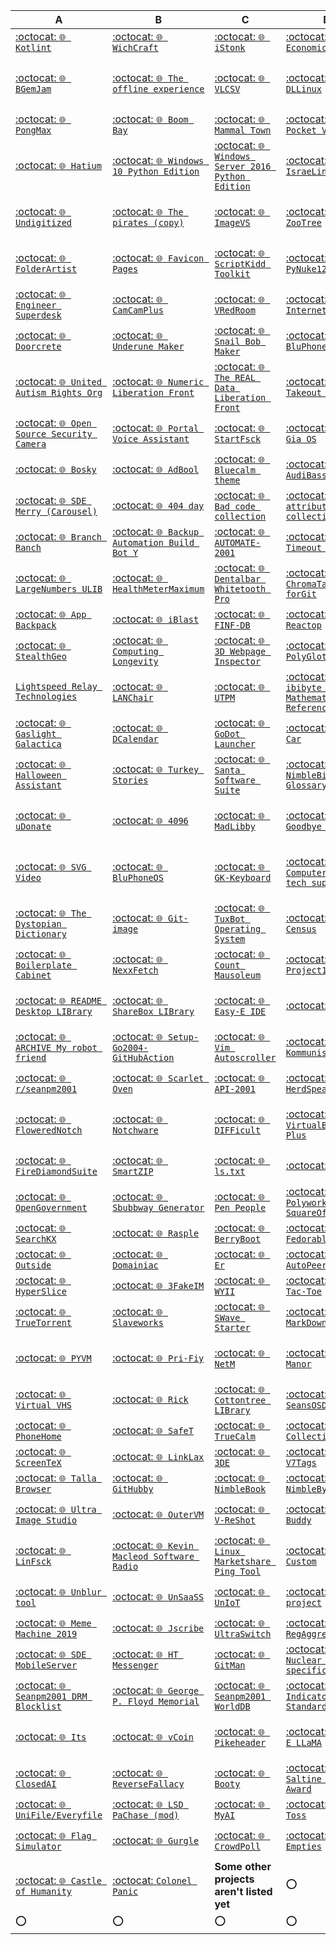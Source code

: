 | A | B | C | D | E | F |
|---|---|---|---|---|---|
| [:octocat: `🌐️ Kotlint`](https://github.com/seanpm2001/Kotlint/) | [:octocat: `🌐️ WichCraft`](https://github.com/seanpm2001/WichCraft/) | [:octocat: `🌐️ iStonk`](https://github.com/seanpm2001/iStonk/) | [:octocat: `🌐️ Economica`](https://github.com/seanpm2001/Economica/) | [:octocat: `🌐️ Egg Org`](https://github.com/seanpm2001/Egg_Org/) | [:octocat: `🌐️ OpenTowers`](https://github.com/seanpm2001/OpenTowers/) |
| [:octocat: `🌐️ BGemJam`](https://github.com/seanpm2001/BGemJam/) | [:octocat: `🌐️ The offline experience`](https://github.com/seanpm2001/The-Offline-Experience/) | [:octocat: `🌐️ VLCSV`](https://github.com/seanpm2001/VLCSV/) | [:octocat: `🌐️ DLLinux`](https://github.com/seanpm2001/DLLinux/) | [:octocat: `🌐️ Kornhub`](https://github.com/seanpm2001/Kornhub/) | [:octocat: `🌐️ Hyper realistic farm simulator`](https://github.com/seanpm2001/Hyper-realistic-farm-simulator/) |
| [:octocat: `🌐️ PongMax`](https://github.com/seanpm2001/PongMax/) | [:octocat: `🌐️ Boom Bay`](https://github.com/seanpm2001/Boom-Bay/) | [:octocat: `🌐️ Mammal Town`](https://github.com/seanpm2001/Mammal_Town/) | [:octocat: `🌐️ Pocket Village`](https://github.com/seanpm2001/Pocket-village/) | [:octocat: `🌐️ Snowcraft`](https://github.com/seanpm2001/Snowcraft/) | [:octocat: `🌐️ Green Star OS`](https://github.com/seanpm2001/Green-Star-OS/) |
| [:octocat: `🌐️ Hatium`](https://github.com/seanpm2001/Hatium/) | [:octocat: `🌐️ Windows 10 Python Edition`](https://github.com/seanpm2001/Windows_10_Python_Edition/) | [:octocat: `🌐️ Windows Server 2016 Python Edition`](https://github.com/seanpm2001/Windows_server_2016_Python_Edition/) | [:octocat: `🌐️ IsraeLinux`](https://github.com/seanpm2001/IsraeLinux/) | [:octocat: `🌐️ BitChecker`](https://github.com/seanpm2001/BitChecker/) | [:octocat: `🌐️ Phoneticut`](https://github.com/seanpm2001/Phoneticut/) |
| [:octocat: `🌐️ Undigitized`](https://github.com/seanpm2001/Undigitized/) | [:octocat: `🌐️ The pirates (copy)`](https://github.com/seanpm2001/The-Pirates-Copy/) | [:octocat: `🌐️ ImageVS`](https://github.com/seanpm2001/ImageVS/) | [:octocat: `🌐️ ZooTree`](https://github.com/seanpm2001/ZooTree/) | [:octocat: `🌐️ Zombie Life Re-Re-animated`](https://github.com/seanpm2001/Zombie-Life-Re-animated/) | [:octocat: `🌐️ Motor Universe: Open Factory`](https://github.com/seanpm2001/Motor-Universe-Open-Factory/) |
| [:octocat: `🌐️ FolderArtist`](https://github.com/seanpm2001/FolderArtist/) | [:octocat: `🌐️ Favicon Pages`](https://github.com/seanpm2001/Favicon-Pages/) | [:octocat: `🌐️ ScriptKidd Toolkit`](https://github.com/seanpm2001/ScriptKidd_ToolKit/) | [:octocat: `🌐️ PyNuke128`](https://github.com/seanpm2001/PyNuke128/) | [:octocat: `🌐️ Touch Pets Dogs 2 Rewritten`](https://github.com/seanpm2001/TouchPetsDogs2Rewritten/) | [:octocat: `🌐️ Tap Pet Hotel Open`](https://github.com/seanpm2001/https://github.com/seanpm2001/TapPetHotelOpen/) |
| [:octocat: `🌐️ Engineer Superdesk`](https://github.com/seanpm2001/Engineer_Superdesk/) | [:octocat: `🌐️ CamCamPlus`](https://github.com/seanpm2001/CamCamPlus/) | [:octocat: `🌐️ VRedRoom`](https://github.com/seanpm2001/VRedRoom/) | [:octocat: `🌐️ 9x Internet`](https://github.com/seanpm2001/9x-Internet/) | [:octocat: `🌐️ SimZonns`](https://github.com/seanpm2001/SimZonns/) | [:octocat: `🌐️ Code Distancing`](https://github.com/seanpm2001/Code-distancing/) |
| [:octocat: `🌐️ Doorcrete`](https://github.com/seanpm2001/Doorcrete/) | [:octocat: `🌐️ Underune Maker`](https://github.com/seanpm2001/Underune_Maker/) | [:octocat: `🌐️ Snail Bob Maker`](https://github.com/seanpm2001/Snail-bob-maker/) | [:octocat: `🌐️ BluPhone`](https://github.com/seanpm2001/BluPhone/) | [:octocat: `🌐️ Blue Dentures`](https://github.com/seanpm2001/Blue_Dentures/) | [:octocat: `🌐️ UltraSwitch`](https://github.com/seanpm2001/UltraSwitch/) |
| [:octocat: `🌐️ United Autism Rights Org`](https://github.com/seanpm2001/UnitedAutismRights_Org/) | [:octocat: `🌐️ Numeric Liberation Front`](https://github.com/seanpm2001/Numeric-Liberation-Front/) | [:octocat: `🌐️ The REAL Data Liberation Front`](https://github.com/seanpm2001/The-REAL-Data-Liberation-Front/) | [:octocat: `🌐️ Takeout Tuesdays`](https://github.com/seanpm2001/Takeout_Tuesdays/) | [:octocat: `🌐️ Frogmania`](https://github.com/seanpm2001/Frog-Mania/) | [:octocat: `🌐️ RailRAM Train Collection`](https://github.com/seanpm2001/RailRAM-Train-Collection/) |
| [:octocat: `🌐️ Open Source Security Camera`](https://github.com/seanpm2001/Open-source-security-camera/) | [:octocat: `🌐️ Portal Voice Assistant`](https://github.com/seanpm2001/Portal-Voice-Assistant/) | [:octocat: `🌐️ StartFsck`](https://github.com/seanpm2001/StartFsck/) | [:octocat: `🌐️ Nost Gia OS`](https://github.com/seanpm2001/Nost_Gia_OS/) | [:octocat: `🌐️ Nostalgii`](https://github.com/seanpm2001/Nostalgii/) | [:octocat: `🌐️ YKDefender`](https://github.com/seanpm2001/YKDefenderVM/) |
| [:octocat: `🌐️ Bosky`](https://github.com/seanpm2001/Bosky/) | [:octocat: `🌐️ AdBool`](https://github.com/seanpm2001/AdBool/) | [:octocat: `🌐️ Bluecalm theme`](https://github.com/seanpm2001/BlueCalm_Theme/) | [:octocat: `🌐️ AudiBass Manager`](https://github.com/seanpm2001/AudiBass_Manager/) | [:octocat: `🌐️ Keyoff`](https://github.com/seanpm2001/Keyoff/) | [:octocat: `🌐️ iCandy`](https://github.com/seanpm2001/iCandy/) |
| [:octocat: `🌐️ SDE Merry (Carousel)`](https://github.com/seanpm2001/SDE_Merry/) | [:octocat: `🌐️ 404 day`](https://github.com/seanpm2001/404Day/) | [:octocat: `🌐️ Bad code collection`](https://github.com/seanpm2001/Bad-Code-Collection/) | [:octocat: `🌐️ Git attributes collection`](https://github.com/seanpm2001/GitAttributes-Collection/) | [:octocat: `🌐️ RecursionBot`](https://github.com/seanpm2001/RecursionBot/) | [:octocat: `🌐️ SociaShame`](https://github.com/seanpm2001/SociaShame/) |
| [:octocat: `🌐️ Branch Ranch`](https://github.com/seanpm2001/Branch-Ranch/) | [:octocat: `🌐️ Backup Automation Build Bot Y`](https://github.com/seanpm2001/Backup-Automation-Build-Bot-Y/) | [:octocat: `🌐️ AUTOMATE-2001`](https://github.com/seanpm2001/AUTOMATE-2001/) | [:octocat: `🌐️ Timeout Toolkit`](https://github.com/seanpm2001/TimeoutToolkit/) | [:octocat: `🌐️ Desklocker`](https://github.com/seanpm2001/DeskLocker/) | [:octocat: `🌐️ Year of the Linux Desktop`](https://github.com/seanpm2001/Year-of-the-Linux-desktop/) |
| [:octocat: `🌐️ LargeNumbers ULIB`](https://github.com/seanpm2001/LargeNumber_ULIB/) | [:octocat: `🌐️ HealthMeterMaximum`](https://github.com/seanpm2001/HealthMeterMaximum/) | [:octocat: `🌐️ Dentalbar Whitetooth Pro`](https://github.com/seanpm2001/DentalBar_WhiteTooth_Pro/) | [:octocat: `🌐️ ChromaTags forGit`](https://github.com/seanpm2001/ChromaTags_ForGit/) | [:octocat: `🌐️ Advanced Eye Chart`](https://github.com/seanpm2001/Advanced_Eye_Chart/) | [:octocat: `🌐️ UI Tour Guide`](https://github.com/seanpm2001/UI_Tour_Guide/) |
| [:octocat: `🌐️ App Backpack`](https://github.com/seanpm2001/App-backpack/) | [:octocat: `🌐️ iBlast`](https://github.com/seanpm2001/iBlast/) | [:octocat: `🌐️ FINF-DB`](https://github.com/seanpm2001/FINF-DB/) | [:octocat: `🌐️ Reactop`](https://github.com/seanpm2001/Reactop/) | [:octocat: `🌐️ LapLight`](https://github.com/seanpm2001/LapLight/) | [:octocat: `🌐️ WakeNote`](https://github.com/seanpm2001/WakeNote/) |
| [:octocat: `🌐️ StealthGeo`](https://github.com/seanpm2001/StealthGeo_Font/) | [:octocat: `🌐️ Computing Longevity`](https://github.com/seanpm2001/Computing-Longevity/) | [:octocat: `🌐️ 3D Webpage Inspector`](https://github.com/seanpm2001/3D-WebPage-Inspector/) | [:octocat: `🌐️ PolyGlot`](https://github.com/seanpm2001/PolyGlot/) | [:octocat: `🌐️ DeciCube`](https://github.com/seanpm2001/DeciCube/) | [:octocat: `🌐️ OVPVMO site`](https://github.com/seanpm2001/OVPVMO-site/) |
| [`Lightspeed Relay Technologies`](https://github.com/seanpm2001/LightSpeedRelayTechnology_Info/) | [:octocat: `🌐️ LANChair`](https://github.com/seanpm2001/LANChair/) | [:octocat: `🌐️ UTPM`](https://github.com/seanpm2001/UTPM/) | [:octocat: `🌐️ -ibibyte Mathematical Reference`](https://github.com/seanpm2001/-ibibyte_Mathematical_Reference/) | [:octocat: `🌐️ GratyBot`](https://github.com/seanpm2001/GratyBot/) | [:octocat: `🌐️ BASH.sh`](https://github.com/seanpm2001/BASH.sh/) |
| [:octocat: `🌐️ Gaslight Galactica`](https://github.com/seanpm2001/Gaslight-Galactica/) | [:octocat: `🌐️ DCalendar`](https://github.com/seanpm2001/DCalendar/) | [:octocat: `🌐️ GoDot Launcher`](https://github.com/seanpm2001/GoDot_Launcher/) | [:octocat: `🌐️ GNU Car`](https://github.com/seanpm2001/GNU_Car/) | [:octocat: `🌐️ GeniBlock`](https://github.com/seanpm2001/GeniBlock/) | [:octocat: `🌐️ FreeGenie`](https://github.com/seanpm2001/FreeGenie/) |
| [:octocat: `🌐️ Halloween Assistant`](https://github.com/seanpm2001/Halloween-Assistant/) | [:octocat: `🌐️ Turkey Stories`](https://github.com/seanpm2001/Turkey-Stories/) | [:octocat: `🌐️ Santa Software Suite`](https://github.com/seanpm2001/Santa_Software_Suite_Core/) | [:octocat: `🌐️ NimbleBit Glossary`](https://github.com/seanpm2001/NimbleBit-Glossary/) | [:octocat: `🌐️ Ratiyo`](https://github.com/seanpm2001/Ratiyo/) | [:octocat: `🌐️ Profa or Antifa`](https://github.com/seanpm2001/Profa_Or_Antifa/) |
| [:octocat: `🌐️ uDonate`](https://github.com/seanpm2001/uDonate/) | [:octocat: `🌐️ 4096`](https://github.com/seanpm2001/4096/) | [:octocat: `🌐️ MadLibby`](https://github.com/seanpm2001/MadLibby/) | [:octocat: `🌐️ Goodbye World`](https://github.com/seanpm2001/Goodbye-World/) | [:octocat: `🌐️ Dronemap`](https://github.com/seanpm2001/DroneMap/) | [:octocat: `🌐️ Password Generator Ultimate`](https://github.com/seanpm2001/Password_Generator_Ultimate/) |
| [:octocat: `🌐️ SVG Video`](https://github.com/seanpm2001/SVG_Video/) | [:octocat: `🌐️ BluPhoneOS`](https://github.com/seanpm2001/BluPhoneOS/) | [:octocat: `🌐️ GK-Keyboard`](https://github.com/seanpm2001/GK-Keyboard/) | [:octocat: `🌐️ Computer cursor tech support`](https://github.com/seanpm2001/Computer-cursor-tech-support/) | [:octocat: `🌐️ Self Replicating Machine Research`](https://github.com/seanpm2001/Self-replicating-machine-research/) | [:octocat: `🌐️ Snapshot Version Control System`](https://github.com/seanpm2001/Snapshot-version-control-system/) |
| [:octocat: `🌐️ The Dystopian Dictionary`](https://github.com/seanpm2001/The-Dystopian-Dictionary/) | [:octocat: `🌐️ Git-image`](https://github.com/seanpm2001/Git-image/) | [:octocat: `🌐️ TuxBot Operating System`](https://github.com/seanpm2001/TuxBot-OperatingSystem/) | [:octocat: `🌐️ OS Census`](https://github.com/seanpm2001/OS_Census/) | [:octocat: `🌐️ Senior Design`](https://github.com/seanpm2001/Senior_Design/) | [:octocat: `🌐️ IGNORE file`](https://github.com/seanpm2001/IGNORE_File/) |
| [:octocat: `🌐️ Boilerplate Cabinet`](https://github.com/seanpm2001/Boilerplate-cabinet/) | [:octocat: `🌐️ NexxFetch`](https://github.com/seanpm2001/NexxFetch/) | [:octocat: `🌐️ Count Mausoleum`](https://github.com/seanpm2001/CountMausoleum/) | [:octocat: `🌐️ Project1001`](https://github.com/seanpm2001/Project_1001/) | [:octocat: `🌐️ Fortran fortress`](https://github.com/seanpm2001/Fortran-fortress/) | [:octocat: `🌐️ Input Police`](https://github.com/seanpm2001/Input-police/) |
| [:octocat: `🌐️ README Desktop LIBrary`](https://github.com/seanpm2001/README-Desktop-LIBrary/) | [:octocat: `🌐️ ShareBox LIBrary`](https://github.com/seanpm2001/ShareBoxLIBrary/) | [:octocat: `🌐️ Easy-E IDE`](https://github.com/seanpm2001/Easy-E-IDE/) | [:octocat: `🌐️ Zag`](https://github.com/seanpm2001/Zag/) | [:octocat: `🌐️ The Bandwidth Band`](https://github.com/seanpm2001/The_Bandwidth_Band/) | [:octocat: `🌐️ Camera Privacy Specification`](https://github.com/seanpm2001/Camera-privacy-specification/) |
| [:octocat: `🌐️ ARCHIVE My robot friend`](https://github.com/seanpm2001/ARCHIVE_My-Robot-Friend/) | [:octocat: `🌐️ Setup-Go2004-GitHubAction`](https://github.com/seanpm2001/Setup-Go2004-GitHubAction/) | [:octocat: `🌐️ Vim Autoscroller`](https://github.com/seanpm2001/Vim-Autoscroller/) | [:octocat: `🌐️ Kommunism`](https://github.com/seanpm2001/Kommunism/) | [:octocat: `🌐️ SlideXMagic`](https://github.com/seanpm2001/SlideXMagic/) | [:octocat: `🌐️ AcroSlideX LIBrary`](https://github.com/seanpm2001/AcroSlideXLIBrary/) |
| [:octocat: `🌐️ r/seanpm2001`](https://github.com/seanpm2001/r-seanpm2001/) | [:octocat: `🌐️ Scarlet Oven`](https://github.com/seanpm2001/Scarlet-Oven/) | [:octocat: `🌐️ API-2001`](https://github.com/seanpm2001/API-2001/) | [:octocat: `🌐️ HerdSpeak`](https://github.com/seanpm2001/HerdSpeak/) | [:octocat: `🌐️ The Graeyt Macro`](https://github.com/seanpm2001/The-Graeyt-Macro/) | [:octocat: `🌐️ MalNotch`](https://github.com/seanpm2001/MalNotch/) |
| [:octocat: `🌐️ FloweredNotch`](https://github.com/seanpm2001/FloweredNotch/) | [:octocat: `🌐️ Notchware`](https://github.com/seanpm2001/Notchware/) | [:octocat: `🌐️ DIFFicult`](https://github.com/seanpm2001/DIFFicult/) | [:octocat: `🌐️ VirtualBox Plus Plus`](https://github.com/seanpm2001/VirtualBox_PlusPlus/) | [:octocat: `🌐️ Firefox Version Number Fix`](https://github.com/seanpm2001/Firefox-version-number-fix/) | [:octocat: `🌐️ TclTorture`](https://github.com/seanpm2001/TclTorture/) |
| [:octocat: `🌐️ FireDiamondSuite`](https://github.com/seanpm2001/FireDiamondSuite/) | [:octocat: `🌐️ SmartZIP`](https://github.com/seanpm2001/SmartZIP/) | [:octocat: `🌐️ ls.txt`](https://github.com/seanpm2001/ls.txt/) | [:octocat: `🌐️ CMilk`](https://github.com/seanpm2001/CMilk/) | [:octocat: `🌐️ Java the Hutt`](https://github.com/seanpm2001/Java_The_Hutt/) | [:octocat: `🌐️ AZWS Encryption`](https://github.com/seanpm2001/AZWS_Encryption/) |
| [:octocat: `🌐️ OpenGovernment`](https://github.com/seanpm2001/OpenGov/) | [:octocat: `🌐️ Sbubbway Generator`](https://github.com/seanpm2001/Sbubbway-generator/) | [:octocat: `🌐️ Pen People`](https://github.com/seanpm2001/Pen-People/) | [:octocat: `🌐️ Polyworks SquareOff`](https://github.com/seanpm2001/Polyworks-SquareOff/) | [:octocat: `🌐️ Petland`](https://github.com/seanpm2001/PetLand-Software/) | [:octocat: `🌐️ Oh Hi Markdown`](https://github.com/seanpm2001/Oh_Hi_MarkDown/) |
| [:octocat: `🌐️ SearchKX`](https://github.com/seanpm2001/SearchKX/) | [:octocat: `🌐️ Rasple`](https://github.com/seanpm2001/Rasple/) | [:octocat: `🌐️ BerryBoot`](https://github.com/seanpm2001/BerryBoot/) | [:octocat: `🌐️ Fedorable`](https://github.com/seanpm2001/Fedorable/) | [:octocat: `🌐️ iWill`](https://github.com/seanpm2001/iWill/) | [:octocat: `🌐️ OpenPassport`](https://github.com/seanpm2001/OpenPassport/) |
| [:octocat: `🌐️ Outside`](https://github.com/seanpm2001/Outside/) | [:octocat: `🌐️ Domainiac`](https://github.com/seanpm2001/Domainiac/) | [:octocat: `🌐️ Er`](https://github.com/seanpm2001/Er/) | [:octocat: `🌐️ AutoPeer`](https://github.com/seanpm2001/AutoPeer/) | [:octocat: `🌐️ WarmWelcome`](https://github.com/seanpm2001/WarmWelcome/) | [:octocat: `🌐️ Sugar Shop`](https://github.com/seanpm2001/Sugar_Shop/)  |
| [:octocat: `🌐️ HyperSlice`](https://github.com/seanpm2001/HyperSlice/) | [:octocat: `🌐️ 3FakeIM`](https://github.com/seanpm2001/3FakeIM/) | [:octocat: `🌐️ WYII`](https://github.com/seanpm2001/WYII/) | [:octocat: `🌐️ Twit-Tac-Toe`](https://github.com/seanpm2001/Twit-Tac-Toe/) | [:octocat: `🌐️ Mockerfile`](https://github.com/seanpm2001/Mockerfile/) | [:octocat: `🌐️ Techlaration`](https://github.com/seanpm2001/Techlaration/) |
| [:octocat: `🌐️ TrueTorrent`](https://github.com/seanpm2001/TrueTorrent/) | [:octocat: `🌐️ Slaveworks`](https://github.com/seanpm2001/SlaveWorks/) | [:octocat: `🌐️ SWave Starter`](https://github.com/seanpm2001/SWave_Starter/) | [:octocat: `🌐️ MarkDownDownDown`](https://github.com/seanpm2001/MarkDownDownDown/) | [:octocat: `🌐️ KeyStroke`](https://github.com/seanpm2001/KeyStroke/) | [:octocat: `🌐️ Perl Harbor`](https://github.com/seanpm2001/Perl_Harbor/) |
| [:octocat: `🌐️ PYVM`](https://github.com/seanpm2001/PYVM/) | [:octocat: `🌐️ Pri-Fiy`](https://github.com/seanpm2001/Pri-Fiy/) | [:octocat: `🌐️ NetM`](https://github.com/seanpm2001/NetM/) | [:octocat: `🌐️ VOI Manor`](https://github.com/seanpm2001/VOI-Manor/) | [:octocat: `🌐️ Stock Elevator LIBrary`](https://github.com/seanpm2001/Stock-Elevator-LIBrary/) | [:octocat: `🌐️ ChargeFX`](https://github.com/seanpm2001/ChargeFX/) |
| [:octocat: `🌐️ Virtual VHS`](https://github.com/seanpm2001/Virtual-VHS/) | [:octocat: `🌐️ Rick`](https://github.com/seanpm2001/Rick/) | [:octocat: `🌐️ Cottontree LIBrary`](https://github.com/seanpm2001/CottonTree-LIBrary/) | [:octocat: `🌐️ SeansOSData`](https://github.com/seanpm2001/SeansOSData/) | [:octocat: `🌐️ Mobile Potions`](https://github.com/seanpm2001/Mobile_Potions/) | [:octocat: `🌐️ MicroMiniwave`](https://github.com/seanpm2001/-microMiniwave/) |
| [:octocat: `🌐️ PhoneHome`](https://github.com/seanpm2001/PhoneHome/) | [:octocat: `🌐️ SafeT`](https://github.com/seanpm2001/SafeT/) | [:octocat: `🌐️ TrueCalm`](https://github.com/seanpm2001/TrueCalm/) | [:octocat: `🌐️ Team8 Collection`](https://github.com/seanpm2001/Team8_Collection/) | [:octocat: `🌐️ CrossCompatXU`](https://github.com/seanpm2001/CrossCompatXU/) | [:octocat: `🌐️ CH3-c-K`](https://github.com/seanpm2001/CH3-c-K/) |
| [:octocat: `🌐️ ScreenTeX`](https://github.com/seanpm2001/ScreenTeX/) | [:octocat: `🌐️ LinkLax`](https://github.com/seanpm2001/LinkLax/) | [:octocat: `🌐️ 3DE`](https://github.com/seanpm2001/3DE/) | [:octocat: `🌐️ V7Tags`](https://github.com/seanpm2001/V7Tags/) | [:octocat: `🌐️ SourceBase`](https://github.com/seanpm2001/SourceBase/) | [:octocat: `🌐️ Browsniffica`](https://github.com/seanpm2001/Browsniffica/) |
| [:octocat: `🌐️ Talla Browser`](https://github.com/seanpm2001/Talla-Browser/) | [:octocat: `🌐️ GitHubby`](https://github.com/seanpm2001/GitHubby/) | [:octocat: `🌐️ NimbleBook`](https://github.com/seanpm2001/NimbleBook/) | [:octocat: `🌐️ NimbleByte`](https://github.com/seanpm2001/NimbleByte/) | [:octocat: `🌐️ TrueEEG`](https://github.com/seanpm2001/TrueEEG/) | [:octocat: `🌐️ UShortcut Pro`](https://github.com/seanpm2001/UShortcut_Pro/) |
| [:octocat: `🌐️ Ultra Image Studio`](https://github.com/seanpm2001/Ultra-Image-Studio/) | [:octocat: `🌐️ OuterVM`](https://github.com/seanpm2001/OuterVM/) | [:octocat: `🌐️ V-ReShot`](https://github.com/seanpm2001/V_ReShot/) | [:octocat: `🌐️ DOS-Buddy`](https://github.com/seanpm2001/DOS-Buddy/) | [:octocat: `🌐️ VirtualHome`](https://github.com/seanpm2001/VirtualHome/) | [:octocat: `🌐️ FBI Roleplay Simulator`](https://github.com/seanpm2001/FBI_RoleplaySimulator/) |
| [:octocat: `🌐️ LinFsck`](https://github.com/seanpm2001/LinFsck/) | [:octocat: `🌐️ Kevin Macleod Software Radio`](https://github.com/seanpm2001/Kevin-MacLeod_SoftwareRadioLIBrary/) | [:octocat: `🌐️ Linux Marketshare Ping Tool`](https://github.com/seanpm2001/Linux-Marketshare-Ping-Tool/) | [:octocat: `🌐️ PVZ Custom`](https://github.com/seanpm2001/PVZ_Custom/) | [:octocat: `🌐️ IE6 flavored markdown`](https://github.com/seanpm2001/Internet-Explorer6-Flavored-Markdown/) | [:octocat: `🌐️ Cyborg System Monitor`](https://github.com/seanpm2001/Cyborg-System-Monitor/) |
| [:octocat: `🌐️ Unblur tool`](https://github.com/seanpm2001/Unblur-tool/) | [:octocat: `🌐️ UnSaaSS`](https://github.com/seanpm2001/UnSaaSS/) | [:octocat: `🌐️ UnIoT`](https://github.com/seanpm2001/UnIoT/) | [:octocat: `🌐️ 2001 project`](https://github.com/seanpm2001/2001-Project/) | [:octocat: `🌐️ Chaccaron Maccaron type`](https://github.com/seanpm2001/ChaccaronMaccaronType/) | [:octocat: `🌐️ Public Media Gallery`](https://github.com/seanpm2001/Public-Media-Gallery/) |
| [:octocat: `🌐️ Meme Machine 2019`](https://github.com/seanpm2001/MemeMachine-2019/) | [:octocat: `🌐️ Jscribe`](https://github.com/seanpm2001/JScribe/) | [:octocat: `🌐️ UltraSwitch`](https://github.com/seanpm2001/UltraSwitch/) | [:octocat: `🌐️ RegAggregate`](https://github.com/seanpm2001/RegAggregate/) | [:octocat: `🌐️ SafeWINE`](https://github.com/seanpm2001/SafeWINE/) | [:octocat: `🌐️ WinWalla`](https://github.com/seanpm2001/WinWalla/) |
| [:octocat: `🌐️ SDE MobileServer`](https://github.com/seanpm2001/SDE_MobileServer/) | [:octocat: `🌐️ HT Messenger`](https://github.com/seanpm2001/HT-Messenger/) | [:octocat: `🌐️ GitMan`](https://github.com/seanpm2001/GitMan/) | [:octocat: `🌐️ Nuclear ad bombs specification`](https://github.com/seanpm2001/Nuclear-Ad-Bombs-Specification/) | [:octocat: `🌐️ Delerium`](https://github.com/seanpm2001/Delerium/) | [:octocat: `🌐️ B3`](https://github.com/seanpm2001/B3/) |
| [:octocat: `🌐️ Seanpm2001 DRM Blocklist`](https://github.com/seanpm2001/Seanpm2001-DRM-Blocklist/) | [:octocat: `🌐️ George P. Floyd Memorial`](https://github.com/seanpm2001/George-P-Floyd-Memorial/) | [:octocat: `🌐️ Seanpm2001 WorldDB`](https://github.com/seanpm2001/Seanpm2001_WorldDB/) | [:octocat: `🌐️ Tone Indicator Standard`](https://github.com/seanpm2001/Tone-Indicator-Standard/) | [:octocat: `🌐️ GitHex`](https://github.com/seanpm2001/GitHex/) |  [:octocat: `🌐️ World Census Project`](https://github.com/seanpm2001/World-Census-Project/) |
| [:octocat: `🌐️ Its`](https://github.com/seanpm2001/Its/) | [:octocat: `🌐️ vCoin`](https://github.com/seanpm2001/vCoin/) | [:octocat: `🌐️ Pikeheader`](https://github.com/seanpm2001/Pikeheader/) | [:octocat: `🌐️ DALL-E LLaMA`](https://github.com/seanpm2001/DALL-E_LLaMA/) | [:octocat: `🌐️ Open Media Rating System (OMRS)`](https://github.com/seanpm2001/Open-Media-Rating-System/) | [:octocat: `🌐️ Monty.py`](https://github.com/seanpm2001/Monty.py/) |
| [:octocat: `🌐️ ClosedAI`](https://github.com/seanpm2001/ClosedAI/) | [:octocat: `🌐️ ReverseFallacy`](https://github.com/seanpm2001/ReverseFallacy/) | [:octocat: `🌐️ Booty`](https://github.com/seanpm2001/Booty/) | [:octocat: `🌐️ Saltine Cracker Award`](https://github.com/seanpm2001/Saltine-Cracker-Award/) | [:octocat: `🌐️ OpenGovOS`](https://github.com/seanpm2001/OpenGovOS/) | [:octocat: `🌐️ Go!gle`](https//github.com/seanpm2001/Go-ogle/) |
| [:octocat: `🌐️ UniFile/Everyfile`](https://github.com/seanpm2001/UniFile/) | [:octocat: `🌐️ LSD PaChase (mod)`](https://github.com/seanpm2001/LSD-PaChase/) | [:octocat: `🌐️ MyAI`](https://github.com/seanpm2001/MyAI/) | [:octocat: `🌐️ Ring Toss`](https://github.com/seanpm2001/Ring-Toss/) | [:octocat: `SoftMicro`](https://github.com/seanpm2001/SoftMicro/) | [:octocat: `🌐️ Google Israel`](https://github.com/seanpm2001/Google_Israel/) |
| [:octocat: `🌐️ Flag Simulator`](https://github.com/seanpm2001/Flag-Simulator/) | [:octocat: `🌐️ Gurgle`](https://github.com/seanpm2001/Gurgle/) | [:octocat: `🌐️ CrowdPoll`](https://github.com/seanpm2001/CrowdPoll/) | [:octocat: `🌐️ The Empties`](https://github.com/seanpm2001/The-Empties/) | [:octocat: `🌐️ LifeMill`](https://github.com/seanpm2001/LifeMill/) | [:octocat: `🌐️ Crime City Rewritten`](https://github.com/seanpm2001/Crime-City-Rewritten/) |
| [:octocat: `🌐️ Castle of Humanity`](https://github.com/seanpm2001/Castle-of-humanity/) | [:octocat: `Colonel Panic`](https://github.com/seanpm2001/Colonel-Panic/) | **Some other projects aren't listed yet** | ⭕️ | ⭕️ | ⭕️ |
| ⭕️ | ⭕️ | ⭕️ | ⭕️ | ⭕️ | ⭕️ |
